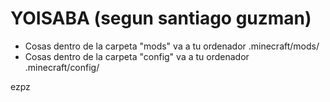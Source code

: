 # YOISABA (segun santiago guzman)

- Cosas dentro de la carpeta "mods" va a tu ordenador .minecraft/mods/
- Cosas dentro de la carpeta "config" va a tu ordenador .minecraft/config/

ezpz
